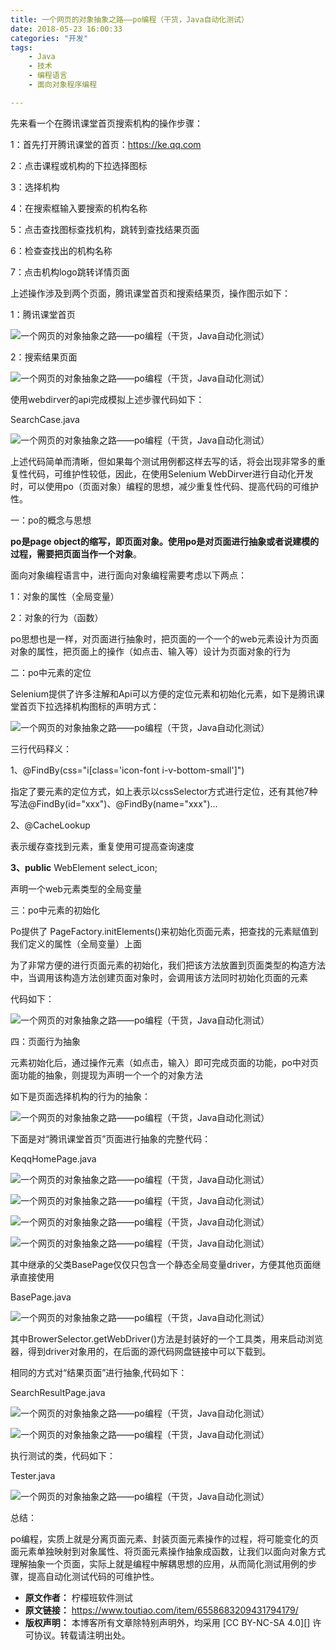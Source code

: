 ```yaml
---
title: 一个网页的对象抽象之路——po编程（干货，Java自动化测试）
date: 2018-05-23 16:00:33
categories: "开发"
tags:
	- Java
	- 技术
	- 编程语言
	- 面向对象程序编程

---
```


先来看一个在腾讯课堂首页搜索机构的操作步骤：

1：首先打开腾讯课堂的首页：https://ke.qq.com

2：点击课程或机构的下拉选择图标

3：选择机构

4：在搜索框输入要搜索的机构名称

5：点击查找图标查找机构，跳转到查找结果页面

6：检查查找出的机构名称

7：点击机构logo跳转详情页面

上述操作涉及到两个页面，腾讯课堂首页和搜索结果页，操作图示如下：

1：腾讯课堂首页

![一个网页的对象抽象之路——po编程（干货，Java自动化测试）][po_Java]

2：搜索结果页面

![一个网页的对象抽象之路——po编程（干货，Java自动化测试）][po_Java 1]

使用webdirver的api完成模拟上述步骤代码如下：

SearchCase.java

![一个网页的对象抽象之路——po编程（干货，Java自动化测试）][po_Java 2]

上述代码简单而清晰，但如果每个测试用例都这样去写的话，将会出现非常多的重复性代码，可维护性较低，因此，在使用Selenium WebDirver进行自动化开发时，可以使用po（页面对象）编程的思想，减少重复性代码、提高代码的可维护性。

一：po的概念与思想

**po是page object的缩写，即页面对象。使用po是对页面进行抽象或者说建模的过程，需要把页面当作一个对象**。

面向对象编程语言中，进行面向对象编程需要考虑以下两点：

1：对象的属性（全局变量）

2：对象的行为（函数）

po思想也是一样，对页面进行抽象时，把页面的一个一个的web元素设计为页面对象的属性，把页面上的操作（如点击、输入等）设计为页面对象的行为

二：po中元素的定位

Selenium提供了许多注解和Api可以方便的定位元素和初始化元素，如下是腾讯课堂首页下拉选择机构图标的声明方式：

![一个网页的对象抽象之路——po编程（干货，Java自动化测试）][po_Java 3]

三行代码释义：

1、@FindBy(css="i\[class='icon-font i-v-bottom-small'\]")

指定了要元素的定位方式，如上表示以cssSelector方式进行定位，还有其他7种写法@FindBy(id="xxx")、@FindBy(name="xxx")...

2、@CacheLookup

表示缓存查找到元素，重复使用可提高查询速度

**3、public** WebElement select\_icon;

声明一个web元素类型的全局变量

三：po中元素的初始化

Po提供了 PageFactory.initElements()来初始化页面元素，把查找的元素赋值到我们定义的属性（全局变量）上面

为了非常方便的进行页面元素的初始化，我们把该方法放置到页面类型的构造方法中，当调用该构造方法创建页面对象时，会调用该方法同时初始化页面的元素

代码如下：

![一个网页的对象抽象之路——po编程（干货，Java自动化测试）][po_Java 4]

四：页面行为抽象

元素初始化后，通过操作元素（如点击，输入）即可完成页面的功能，po中对页面功能的抽象，则提现为声明一个一个的对象方法

如下是页面选择机构的行为的抽象：

![一个网页的对象抽象之路——po编程（干货，Java自动化测试）][po_Java 5]

下面是对“腾讯课堂首页”页面进行抽象的完整代码：

KeqqHomePage.java

![一个网页的对象抽象之路——po编程（干货，Java自动化测试）][po_Java 6]

![一个网页的对象抽象之路——po编程（干货，Java自动化测试）][po_Java 7]

![一个网页的对象抽象之路——po编程（干货，Java自动化测试）][po_Java 8]

![一个网页的对象抽象之路——po编程（干货，Java自动化测试）][po_Java 9]

其中继承的父类BasePage仅仅只包含一个静态全局变量driver，方便其他页面继承直接使用

BasePage.java

![一个网页的对象抽象之路——po编程（干货，Java自动化测试）][po_Java 10]

其中BrowerSelector.getWebDriver()方法是封装好的一个工具类，用来启动浏览器，得到driver对象用的，在后面的源代码网盘链接中可以下载到。

相同的方式对“结果页面”进行抽象,代码如下：

SearchResultPage.java

![一个网页的对象抽象之路——po编程（干货，Java自动化测试）][po_Java 11]

![一个网页的对象抽象之路——po编程（干货，Java自动化测试）][po_Java 12]

执行测试的类，代码如下：

Tester.java

![一个网页的对象抽象之路——po编程（干货，Java自动化测试）][po_Java 13]

总结：

po编程，实质上就是分离页面元素、封装页面元素操作的过程，将可能变化的页面元素单独映射到对象属性、将页面元素操作抽象成函数，让我们以面向对象方式理解抽象一个页面，实际上就是编程中解耦思想的应用，从而简化测试用例的步骤，提高自动化测试代码的可维护性。


[po_Java]: static/resources/crawler/ZZQY-NRR7-ZFZY.jpg
[po_Java 1]: static/resources/crawler/VABB-MQRI-AE32.jpg
[po_Java 2]: static/resources/crawler/FRIU-IYJJ-JVVB.jpg
[po_Java 3]: static/resources/crawler/BARZ-FY6F-UMMU.jpg
[po_Java 4]: static/resources/crawler/NABJ-VYMN-BINY.jpg
[po_Java 5]: static/resources/crawler/3AMQ-QMMZ-FBQR.jpg
[po_Java 6]: static/resources/crawler/2INZ-Z2QQ-RMVU.jpg
[po_Java 7]: static/resources/crawler/3YFR-VRFR-MBFB.jpg
[po_Java 8]: static/resources/crawler/MJYI-BZUI-7ZFJ.jpg
[po_Java 9]: static/resources/crawler/MMA3-E3V2-AJN3.jpg
[po_Java 10]: static/resources/crawler/AZ7R-U2MN-RJIQ.jpg
[po_Java 11]: static/resources/crawler/ZVJJ-EEF3-EUM2.jpg
[po_Java 12]: static/resources/crawler/JVN7-NNMR-NZZF.jpg
[po_Java 13]: static/resources/crawler/YJMM-RAZ6-JFAM.jpg
 *  **原文作者：** 柠檬班软件测试
 *  **原文链接：** https://www.toutiao.com/item/6558683209431794179/
 *  **版权声明：** 本博客所有文章除特别声明外，均采用 [CC BY-NC-SA 4.0][] 许可协议。转载请注明出处。
